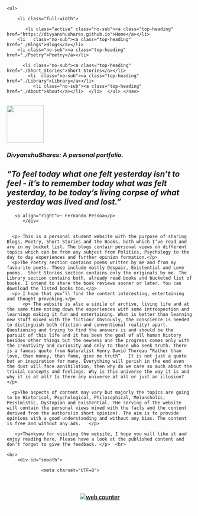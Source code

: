 
<html lang="en">
<head>
	 <meta name="viewport" content="width=device-width, initial-scale=1.0">
 <meta charset="UTF-8">
 <link rel='alternate' type='application/rss+xml' title="Home | Divyanshu Shares" href='../index.xml'>
<link rel="stylesheet" type= "text/css" href="main.css" />
<script src="java.js" type="text/javascript"></script>
<link rel=" icon" href="/4.ICO" type="image/x-icon"/>
<link rel="shortcut icon" href="/4.ICO" type="image/x-icon"/>
<meta name="description" content="A personal website made for sharing various things such as blogs, drawings books and some personal creations.
 Read, enjoy and get an insight on the topics."/>
<meta property="og:image" content="https://i.imgur.com/9CMg5kw.png">
<link rel="apple-touch-icon" sizes="152x152" href="/apple-touch-icon-152x152-precomposed.png"/>
<link rel="apple-touch-icon" sizes="120x120" href="/apple-touch-icon-120x120-precomposed.png"/>
</head>
<title>
Home | Divyanshu Shares
</title>
<body>
<nav id="ddmenu">
<br>
    <div class="menu-icon"></div>

    <ul>

        <li class="full-width">

           <li class="active" class="no-sub"><a class="top-heading" href="https://divyanshushares.github.io">Home</a></li>
        <li   class="no-sub"><a class="top-heading" href="./Blogs">Blogs</a></li>
        <li class="no-sub"><a class="top-heading" href="./Poetry">Poetry</a></li>

          <li class="no-sub"><a class="top-heading" href="./Short_Stories">Short Stories</a></li>
            <li  class="no-sub"><a class="top-heading" href="./Library">Library</a></li>
              <li class="no-sub"><a class="top-heading" href="./About">About</a></li>  </li>  </ul> </nav>
 

<br>
   
<div style="padding-center">
	<a  href="https:divyanshushares.github.io"><img src="https://i.imgur.com/9CMg5kw.png" width="100px" border-radius="4px"></a><h3> <i>DivyanshuShares: A personal portfolio.</i> </h3></div>


 
<div id="smooth">
 
<h2>  <i>“To feel today what one felt yesterday isn’t to feel - it’s to remember today what was felt yesterday, to be today’s living corpse of what yesterday was lived and lost.”</i> </h2>
	  
	   <p align="right">~ Fernando Pessoa</p> 
		  </div>
	   
	  
	  <p> This is a personal student website with the purpose of sharing Blogs, Poetry, Short Stories and the Books, both which I‘ve read and are in my bucket list. The blogs contain personal views on different topics which can be from any subject from Politics, Psychology to the day to day experiences and further opinion formation.</p>
	  <p>The Poetry section contains poems written by me and from my favourite poets. These include mostly Despair, Existential and Love poems.  Short Stories section contains only the originals by me. The Library section contains both, already read books and bucketed list of books. I intend to share the book reviews sooner or later. You can download the listed books too.</p>
	  <p> I hope that you’ll find the content interesting, entertaining and thought provoking.</p>
		  <p> The website is also a simile of archive, living life and at the same time noting down the experiences with some introspection and learnings making it fun and entertaining. What is better than learning new stuff mixed with the fiction? Obviously, the conscience is needed to distinguish both (fiction and conventional reality) apart. Questioning and trying to find the answers is and should be the pursuit of this life and it has been the goal of all human history besides other things but the newness and the progress comes only with the creativity and curiosity and only to those who seek truth. There is a famous quote from Naturalist Henry David Thoreau “Rather than love, than money, than fame, give me truth”   It is not just a quote but an inspiration for many. Everything will perish in the end even the dust will face annihilation, then why do we care so much about the trivial concepts and feelings. Why is this universe the way it is and why it is at all? Is there any universe at all or just an illusion? </p>
		  
   	  <p>The aspects of content may vary but majorly the topics are going to be Historical, Psychological, Philosophical, Melancholic, Pessimistic, Dystopian and Existential. THe serving of the website will contain the personal views mixed with the facts and the content derived from the authors(in short opinion). The aim is to provide opinions with a good understanding and without any bias. The content is free and without any ads.   </p>
			
	   <p>Thankyou for visiting the website, I hope you will like it and enjoy reading here, Please have a look at the published content and don’t forget to give the feedback. </p>  <hr>

    <br>
		<div id="smooth">
              
                 <meta charset="UTF=8">
 <h3 align="center">
    <font face="Lato" color ="#ffffff">
             
			  <p> (Visitor Counter)  <p>
			 
			 
<a href="https://www.hitwebcounter.com" target="_blank">
<img src="https://hitwebcounter.com/counter/counter.php?page=8021325&style=0010&nbdigits=5&type=ip&initCount=0" title="Free Counter" Alt="web counter"   border="0" /></a>  
         
      <br>
